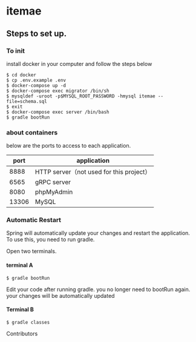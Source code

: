# itemae

## Steps to set up.

### To init
install docker in your computer and follow the steps below

```
$ cd docker
$ cp .env.example .env
$ docker-compose up -d
$ docker-compose exec migrator /bin/sh
$ mysqldef -uroot -p$MYSQL_ROOT_PASSWORD -hmysql itemae --file=schema.sql
$ exit
$ docker-compose exec server /bin/bash
$ gradle bootRun
```

### about containers
below are the ports to access to each application.

|port|application|
|---|---|
|8888|HTTP server（not used for this project）|
|6565|gRPC server|
|8080|phpMyAdmin|
|13306|MySQL|

### Automatic Restart
Spring will automatically update your changes and restart the application. To use this, you need to run gradle.

Open two terminals.
#### terminal A
```
$ gradle bootRun
```

Edit your code after running gradle. you no longer need to bootRun again. your changes will be automatically updated
#### Terminal B
```
$ gradle classes
```

Contributors
